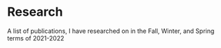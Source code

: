 # Research
A list of publications, I have researched on in the Fall, Winter, and Spring terms of 2021-2022
